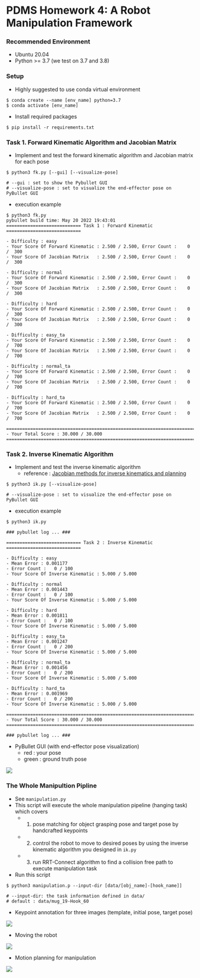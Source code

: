 # PDMS Homework 4: A Robot Manipulation Framework

### Recommended Environment
- Ubuntu 20.04
- Python >= 3.7 (we test on 3.7 and 3.8)

### Setup
- Highly suggested to use conda virtual environment
```shell 
$ conda create --name [env_name] python=3.7
$ conda activate [env_name]
```
- Install required packages
```shell 
$ pip install -r requirements.txt
```

### Task 1. Forward Kinematic Algorithm and Jacobian Matrix
- Implement and test the forward kinematic algorithm and Jacobian matrix for each pose
```shell 
$ python3 fk.py [--gui] [--visualize-pose]

# --gui : set to show the Pybullet GUI
# --visualize-pose : set to visualize the end-effector pose on PyBullet GUI
```
- execution example
```shell 
$ python3 fk.py 
pybullet build time: May 20 2022 19:43:01
============================ Task 1 : Forward Kinematic ============================

- Difficulty : easy  
- Your Score Of Forward Kinematic : 2.500 / 2.500, Error Count :    0 /  300
- Your Score Of Jacobian Matrix   : 2.500 / 2.500, Error Count :    0 /  300

- Difficulty : normal
- Your Score Of Forward Kinematic : 2.500 / 2.500, Error Count :    0 /  300
- Your Score Of Jacobian Matrix   : 2.500 / 2.500, Error Count :    0 /  300

- Difficulty : hard  
- Your Score Of Forward Kinematic : 2.500 / 2.500, Error Count :    0 /  300
- Your Score Of Jacobian Matrix   : 2.500 / 2.500, Error Count :    0 /  300

- Difficulty : easy_ta  
- Your Score Of Forward Kinematic : 2.500 / 2.500, Error Count :    0 /  700
- Your Score Of Jacobian Matrix   : 2.500 / 2.500, Error Count :    0 /  700

- Difficulty : normal_ta
- Your Score Of Forward Kinematic : 2.500 / 2.500, Error Count :    0 /  700
- Your Score Of Jacobian Matrix   : 2.500 / 2.500, Error Count :    0 /  700

- Difficulty : hard_ta  
- Your Score Of Forward Kinematic : 2.500 / 2.500, Error Count :    0 /  700
- Your Score Of Jacobian Matrix   : 2.500 / 2.500, Error Count :    0 /  700

====================================================================================
- Your Total Score : 30.000 / 30.000
====================================================================================
```

### Task 2. Inverse Kinematic Algorithm
- Implement and test the inverse kinematic algorithm 
    - reference : [Jacobian methods for inverse
kinematics and planning](https://homes.cs.washington.edu/~todorov/courses/cseP590/06_JacobianMethods.pdf)
```shell 
$ python3 ik.py [--visualize-pose]

# --visualize-pose : set to visualize the end-effector pose on PyBullet GUI
```
- execution example
```shell 
$ python3 ik.py

### pybullet log ... ###

============================ Task 2 : Inverse Kinematic ============================

- Difficulty : easy  
- Mean Error : 0.001177
- Error Count :   0 / 100
- Your Score Of Inverse Kinematic : 5.000 / 5.000

- Difficulty : normal
- Mean Error : 0.001443
- Error Count :   0 / 100
- Your Score Of Inverse Kinematic : 5.000 / 5.000

- Difficulty : hard  
- Mean Error : 0.001811
- Error Count :   0 / 100
- Your Score Of Inverse Kinematic : 5.000 / 5.000

- Difficulty : easy_ta  
- Mean Error : 0.001247
- Error Count :   0 / 200
- Your Score Of Inverse Kinematic : 5.000 / 5.000

- Difficulty : normal_ta
- Mean Error : 0.001456
- Error Count :   0 / 200
- Your Score Of Inverse Kinematic : 5.000 / 5.000

- Difficulty : hard_ta  
- Mean Error : 0.001969
- Error Count :   0 / 200
- Your Score Of Inverse Kinematic : 5.000 / 5.000

====================================================================================
- Your Total Score : 30.000 / 30.000
====================================================================================

### pybullet log ... ###

```
- PyBullet GUI (with end-effector pose visualization)
    - red : your pose
    - green : ground truth pose

![](https://i.imgur.com/vHT2Txl.png)

### The Whole Manipultion Pipline
- See `manipulation.py`
- This script will execute the whole manipulation pipeline (hanging task) which covers
    - 1. pose matching for object grasping pose and target pose by handcrafted keypoints
    - 2. control the robot to move to desired poses by using the inverse kinematic algorithm you designed in `ik.py`
    - 3. run RRT-Connect algorithm to find a collision free path to execute manipulation task
- Run this script
```shell 
$ python3 manipulation.p --input-dir [data/[obj_name]-[hook_name]]

# --input-dir: the task information defined in data/
# default : data/mug_19-Hook_60
```
- Keypoint annotation for three images (template, initial pose, target pose)

![](https://i.imgur.com/epDIBaN.jpg)

- Moving the robot  

![](https://i.imgur.com/CrVsbr8.png)

- Motion planning for manipulation

![](https://i.imgur.com/YbVYK7S.png)

